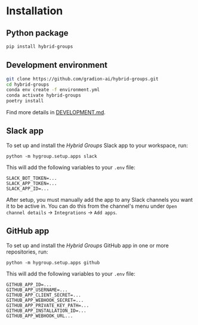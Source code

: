 # Installation

## Python package

```bash
pip install hybrid-groups
```

## Development environment

```bash
git clone https://github.com/gradion-ai/hybrid-groups.git
cd hybrid-groups
conda env create -f environment.yml
conda activate hybrid-groups
poetry install
```

Find more details in [DEVELOPMENT.md](https://github.com/gradion-ai/hybrid-groups/blob/main/DEVELOPMENT.md).

## Slack app

To set up and install the *Hybrid Groups* Slack app to your workspace, run:

```shell
python -m hygroup.setup.apps slack
```

This will add the following variables to your `.env` file:

```env title=".env"
SLACK_BOT_TOKEN=...
SLACK_APP_TOKEN=...
SLACK_APP_ID=...
```

After setup, you must manually add the app to any Slack channels you want it to be active in. You can do this from the channel's menu under `Open channel details` -> `Integrations` -> `Add apps`.

## GitHub app

To set up and install the *Hybrid Groups* GitHub app in one or more repositories, run:

```shell
python -m hygroup.setup.apps github
```

This will add the following variables to your `.env` file:

```env title=".env"
GITHUB_APP_ID=...
GITHUB_APP_USERNAME=...
GITHUB_APP_CLIENT_SECRET=...
GITHUB_APP_WEBHOOK_SECRET=...
GITHUB_APP_PRIVATE_KEY_PATH=...
GITHUB_APP_INSTALLATION_ID=...
GITHUB_APP_WEBHOOK_URL...
```

